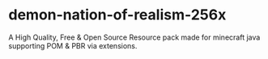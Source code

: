 # demon-nation-of-realism-256x
A High Quality, Free &amp; Open Source Resource pack made for minecraft java supporting POM &amp; PBR via extensions. 
